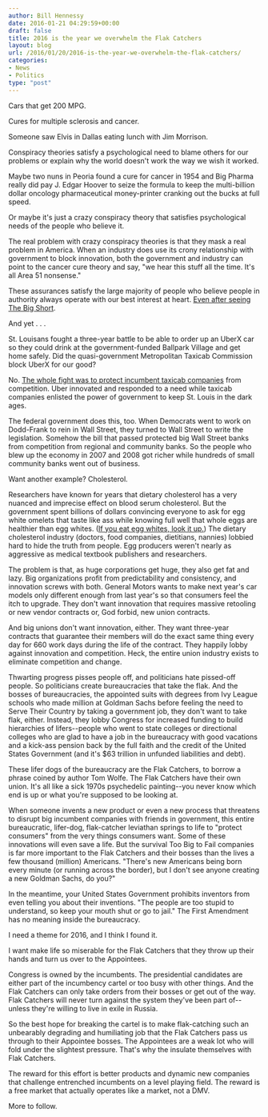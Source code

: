 ```yaml
---
author: Bill Hennessy
date: 2016-01-21 04:29:59+00:00
draft: false
title: 2016 is the year we overwhelm the Flak Catchers
layout: blog
url: /2016/01/20/2016-is-the-year-we-overwhelm-the-flak-catchers/
categories:
- News
- Politics
type: "post"
---
```


Cars that get 200 MPG.

Cures for multiple sclerosis and cancer.

Someone saw Elvis in Dallas eating lunch with Jim Morrison.

Conspiracy theories satisfy a psychological need to blame others for our problems or explain why the world doesn't work the way we wish it worked.

Maybe two nuns in Peoria found a cure for cancer in 1954 and Big Pharma really did pay J. Edgar Hoover to seize the formula to keep the multi-billion dollar oncology pharmaceutical money-printer cranking out the bucks at full speed.

Or maybe it's just a crazy conspiracy theory that satisfies psychological needs of the people who believe it.

The real problem with crazy conspiracy theories is that they mask a real problem in America. When an industry does use its crony relationship with government to block innovation, both the government and industry can point to the cancer cure theory and say, "we hear this stuff all the time. It's all Area 51 nonsense."

These assurances satisfy the large majority of people who believe people in authority always operate with our best interest at heart. [Even after seeing The Big Short](https://hennessysview.com/2015/12/24/it-can-happen-again/).

And yet . . .

St. Louisans fought a three-year battle to be able to order up an UberX car so they could drink at the government-funded Ballpark Village and get home safely. Did the quasi-government Metropolitan Taxicab Commission block UberX for our good?

No. [The whole fight was to protect incumbent taxicab companies](https://hennessysview.com/2015/07/08/rant-metropolitan-taxicab-commission-is-killing-capitalism/) from competition. Uber innovated and responded to a need while taxicab companies enlisted the power of government to keep St. Louis in the dark ages.

The federal government does this, too. When Democrats went to work on Dodd-Frank to rein in Wall Street, they turned to Wall Street to write the legislation. Somehow the bill that passed protected big Wall Street banks from competition from regional and community banks. So the people who blew up the economy in 2007 and 2008 got richer while hundreds of small community banks went out of business.

Want another example? Cholesterol.

Researchers have known for years that dietary cholesterol has a very nuanced and imprecise effect on blood serum cholesterol. But the government spent billions of dollars convincing everyone to ask for egg white omelets that taste like ass while knowing full well that whole eggs are healthier than egg whites. ([If you eat egg whites, look it up.](https://www.nytimes.com/2002/07/07/magazine/what-if-it-s-all-been-a-big-fat-lie.html?pagewanted=all)) The dietary cholesterol industry (doctors, food companies, dietitians, nannies) lobbied hard to hide the truth from people. Egg producers weren't nearly as aggressive as medical textbook publishers and researchers.

The problem is that, as huge corporations get huge, they also get fat and lazy. Big organizations profit from predictability and consistency, and innovation screws with both. General Motors wants to make next year's car models only different enough from last year's so that consumers feel the itch to upgrade. They don't want innovation that requires massive retooling or new vendor contracts or, God forbid, new union contracts.

And big unions don't want innovation, either. They want three-year contracts that guarantee their members will do the exact same thing every day for 660 work days during the life of the contract. They happily lobby against innovation and competition. Heck, the entire union industry exists to eliminate competition and change.

Thwarting progress pisses people off, and politicians hate pissed-off people. So politicians create bureaucracies that take the flak. And the bosses of bureaucracies, the appointed suits with degrees from Ivy League schools who made million at Goldman Sachs before feeling the need to Serve Their Country by taking a government job, they don't want to take flak, either. Instead, they lobby Congress for increased funding to build hierarchies of lifers--people who went to state colleges or directional colleges who are glad to have a job in the bureaucracy with good vacations and a kick-ass pension back by the full faith and the credit of the United States Government (and it's $63 trillion in unfunded liabilities and debt).

These lifer dogs of the bureaucracy are the Flak Catchers, to borrow a phrase coined by author Tom Wolfe. The Flak Catchers have their own union. It's all like a sick 1970s psychedelic painting--you never know which end is up or what you're supposed to be looking at.

When someone invents a new product or even a new process that threatens to disrupt big incumbent companies with friends in government, this entire bureaucratic, lifer-dog, flak-catcher leviathan springs to life to "protect consumers" from the very things consumers want. Some of these innovations will even save a life. But the survival Too Big to Fail companies is far more important to the Flak Catchers and their bosses than the lives a few thousand (million) Americans. "There's new Americans being born every minute (or running across the border), but I don't see anyone creating a new Goldman Sachs, do you?"

In the meantime, your United States Government prohibits inventors from even telling you about their inventions. "The people are too stupid to understand, so keep your mouth shut or go to jail." The First Amendment has no meaning inside the bureaucracy.

I need a theme for 2016, and I think I found it.

I want make life so miserable for the Flak Catchers that they throw up their hands and turn us over to the Appointees.

Congress is owned by the incumbents. The presidential candidates are either part of the incumbency cartel or too busy with other things. And the Flak Catchers can only take orders from their bosses or get out of the way. Flak Catchers will never turn against the system they've been part of--unless they're willing to live in exile in Russia.

So the best hope for breaking the cartel is to make flak-catching such an unbearably degrading and humiliating job that the Flak Catchers pass us through to their Appointee bosses. The Appointees are a weak lot who will fold under the slightest pressure. That's why the insulate themselves with Flak Catchers.

The reward for this effort is better products and dynamic new companies that challenge entrenched incumbents on a level playing field. The reward is a free market that actually operates like a market, not a DMV.

More to follow.


